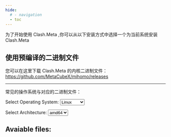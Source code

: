 ```yaml
---
hide:
  # - navigation
  - toc
---
```


为了开始使用 Clash.Meta ,你可以从以下安装方式中选择一个为当前系统安装 Clash.Meta

## 使用预编译的二进制文件

您可以在这里下载 Clash.Meta 的内核二进制文件：<https://github.com/MetaCubeX/mihomo/releases>

---

常见的操作系统与对应的二进制文件：


  <label for="os">Select Operating System:</label>
  <select id="os">
    <option value="linux">Linux</option>
    <option value="windows">Windows</option>
    <option value="darwin">MacOS</option>
    <!-- Add more options as needed -->
  </select>

  <label for="arch">Select Architecture:</label>
  <select id="arch">
    <option value="amd64">amd64</option>
    <option value="arm">arm</option>
    <!-- Add more options as needed -->
  </select>

  <div id="download-section">
    <h2>Avaiable files:</h2>
    <ul id="download-list"></ul>
  </div>

  <script>
  {
    const downloadList = document.getElementById('download-list');
    const osSelect = document.getElementById('os');
    const archSelect = document.getElementById('arch');

    const fileList = [];

    const getFileList = async () => {
      const link = 'https://api.github.com/repos/MetaCubeX/mihomo/releases/tags/Prerelease-Alpha'
      const {assets} = await fetch(link).then(r => r.json());
      for (const {name, browser_download_url: url} of assets) {
        if (name === 'version.txt') continue;
        fileList.push({name, url});
      }
    }

    const updateDownloadLinks = () => {
      const os = osSelect.value;
      const arch = archSelect.value;

      // Filter files based on user selection
      const filteredFiles = fileList.filter(({name}) => {
        return name.includes(os) && name.includes(arch);
      });

      // Display the download links
      const downloadList = document.getElementById('download-list');
      downloadList.innerHTML = '';
      for (const {name, url} of filteredFiles) {
        const listItem = document.createElement('li');
        const button = document.createElement('a')
        button.textContent = name;
        button.download = name;
        button.href = url;
        listItem.appendChild(button)
        downloadList.appendChild(listItem);
      }

      // Show the download section
      const downloadSection = document.getElementById('download-section');
      downloadSection.style.display = 'block';
    }

    // Attach the updateDownloadLinks function to the change event of the architecture dropdown
    osSelect.addEventListener('change', updateDownloadLinks);
    archSelect.addEventListener('change', updateDownloadLinks);

    // Optionally, you can call updateDownloadLinks initially if you want to show the links immediately
    getFileList().then(updateDownloadLinks);
  }
  </script>
